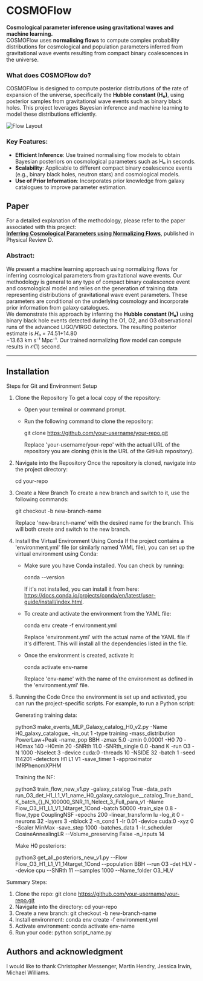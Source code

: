 # COSMOFlow
**Cosmological parameter inference using gravitational waves and machine learning.**  
COSMOFlow uses **normalising flows** to compute complex probability distributions for cosmological and population parameters inferred from gravitational wave events resulting from compact binary coalescences in the universe. 

### What does COSMOFlow do?
COSMOFlow is designed to compute posterior distributions of the rate of expansion of the universe, specifically the **Hubble constant (H₀)**, using posterior samples from gravitational wave events such as binary black holes. This project leverages Bayesian inference and machine learning to model these distributions efficiently.

![Flow Layout](COSMOFlow/Flow_layout.png)

### Key Features:
- **Efficient Inference**: Use trained normalising flow models to obtain Bayesian posteriors on cosmological parameters such as H₀ in seconds.
- **Scalability**: Applicable to different compact binary coalescence events (e.g., binary black holes, neutron stars) and cosmological models.
- **Use of Prior Information**: Incorporates prior knowledge from galaxy catalogues to improve parameter estimation.

## Paper
For a detailed explanation of the methodology, please refer to the paper associated with this project:  
[**Inferring Cosmological Parameters using Normalizing Flows**](https://journals.aps.org/prd/abstract/10.1103/PhysRevD.109.123547), published in Physical Review D.

### Abstract:
We present a machine learning approach using normalizing flows for inferring cosmological parameters from gravitational wave events. Our methodology is general to any type of compact binary coalescence event and cosmological model and relies on the generation of training data representing distributions of gravitational wave event parameters. These parameters are conditional on the underlying cosmology and incorporate prior information from galaxy catalogues.  
We demonstrate this approach by inferring the **Hubble constant (H₀)** using binary black hole events detected during the O1, O2, and O3 observational runs of the advanced LIGO/VIRGO detectors. The resulting posterior estimate is 𝐻₀ = 74.51⁢+14.80  
−13.63 km s⁻¹ Mpc⁻¹. Our trained normalizing flow model can compute results in 𝒪(1) second.

---
## Installation

Steps for Git and Environment Setup

1. Clone the Repository
   To get a local copy of the repository:
   - Open your terminal or command prompt.
   - Run the following command to clone the repository:
   
     git clone https://github.com/your-username/your-repo.git

     Replace 'your-username/your-repo' with the actual URL of the repository you are cloning (this is the URL of the GitHub repository).

2. Navigate into the Repository
   Once the repository is cloned, navigate into the project directory:

     cd your-repo

3. Create a New Branch
   To create a new branch and switch to it, use the following commands:

     git checkout -b new-branch-name

     Replace 'new-branch-name' with the desired name for the branch. This will both create and switch to the new branch.

4. Install the Virtual Environment Using Conda
   If the project contains a 'environment.yml' file (or similarly named YAML file), you can set up the virtual environment using Conda:
   
   - Make sure you have Conda installed. You can check by running:

     conda --version

     If it's not installed, you can install it from here: https://docs.conda.io/projects/conda/en/latest/user-guide/install/index.html.

   - To create and activate the environment from the YAML file:

     conda env create -f environment.yml

     Replace 'environment.yml' with the actual name of the YAML file if it's different. This will install all the dependencies listed in the file.

   - Once the environment is created, activate it:

     conda activate env-name

     Replace 'env-name' with the name of the environment as defined in the 'environment.yml' file.

6. Running the Code
   Once the environment is set up and activated, you can run the project-specific scripts. For example, to run a Python script:


   Generating training data:

     python3 make_events_MLP_Galaxy_catalog_H0_v2.py -Name H0_galaxy_catalogue_ -in_out 1 -type training -mass_distribution PowerLaw+Peak -name_pop BBH -zmax 5.0 -zmin 0.00001 -H0 70 -H0max 140 -H0min 20 -SNRth 11.0 -SNRth_single 0.0 -band K -run O3 -N 1000 -Nselect 3 -device cuda:0  -threads 10 -NSIDE 32 -batch 1 -seed 114201 -detectors H1 L1 V1 -save_timer 1 -approximator IMRPhenomXPHM

   
   Training the NF:

      python3 train_flow_new_v1.py -galaxy_catalog True -data_path run_O3_det_H1_L1_V1_name_H0_galaxy_catalogue__catalog_True_band_K_batch_{}_N_100000_SNR_11_Nelect_3_Full_para_v1 -Name Flow_O3_H1_L1_V1_14target_1Cond -batch 50000 -train_size 0.8 -flow_type CouplingNSF -epochs 200 -linear_transform lu -log_it 0  -neurons 32 -layers 3 -nblock 2 -n_cond 1 -lr 0.01 -device cuda:0 -xyz 0 -Scaler MinMax -save_step 1000 -batches_data 1 -lr_scheduler CosineAnnealingLR --Volume_preserving False -n_inputs 14

   
   Make H0 posteriors:

     python3 get_all_posteriors_new_v1.py --Flow Flow_O3_H1_L1_V1_14target_1Cond --population BBH --run O3 -det HLV --device cpu --SNRth 11 --samples 1000 --Name_folder O3_HLV

Summary Steps:
1. Clone the repo: git clone https://github.com/your-username/your-repo.git
2. Navigate into the directory: cd your-repo
3. Create a new branch: git checkout -b new-branch-name
4. Install environment: conda env create -f environment.yml
5. Activate environment: conda activate env-name
6. Run your code: python script_name.py


## Authors and acknowledgment
I would like to thank Christopher Messenger, Martin Hendry, Jessica Irwin, Michael Williams.

